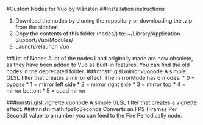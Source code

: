 #Custom Nodes for Vuo by Månsteri
##Installation instructions
<ol>
  <li>Download the nodes by cloning the repository or downloading the .zip from the sidebar.</li>
  <li>Copy the contents of this folder (nodes/) to: ~/Library/Application Support/Vuo/Modules/</li>
  <li>Launch/relaunch Vuo</li>
</ol>
##List of Nodes
A lot of the nodes I had originally made are now obsolete, as they have been added to Vuo as built-in features. You can find the old nodes in the deprecated folder.
###mnstri.glsl.mirror.vuonode
A simple GLSL filter that creates a mirror effect. The mirrorMode has 6 modes.
* 0 = bypass
* 1 = mirror left side
* 2 = mirror right side
* 3 = mirror top
* 4 = mirror bottom
* 5 = quad mirror

###mnstri.glsl.vignette.vuonode
A simple GLSL filter that creates a vignette effect.
###mnstri.math.fpsToSeconds
Converts an FPS (Frames Per Second) value to a number you can feed to the Fire Periodically node.
